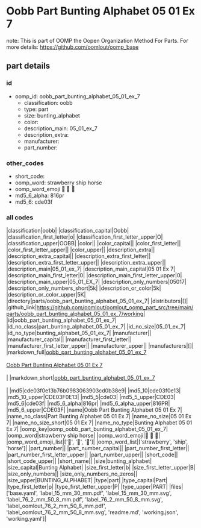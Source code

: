 # Oobb Part Bunting Alphabet 05 01 Ex 7  

note: This is part of OOMP the Oopen Organization Method For Parts. For more details: https://github.com/oomlout/oomp_base

##  part details





### id
* oomp_id: oobb_part_bunting_alphabet_05_01_ex_7
  * classification: oobb
  * type: part
  * size: bunting_alphabet
  * color: 
  * description_main: 05_01_ex_7
  * description_extra: 
  * manufacturer: 
  * part_number: 

### other_codes
* short_code: 
* oomp_word: strawberry ship horse
* oomp_word_emoji :strawberry: :ship: :horse:
* md5_6_alpha: 816pr
* md5_6: cde03f

### all codes 
|classification|oobb|
|classification_capital|Oobb|
|classification_first_letter|o|
|classification_first_letter_upper|O|
|classification_upper|OOBB|
|color||
|color_capital||
|color_first_letter||
|color_first_letter_upper||
|color_upper||
|description_extra||
|description_extra_capital||
|description_extra_first_letter||
|description_extra_first_letter_upper||
|description_extra_upper||
|description_main|05_01_ex_7|
|description_main_capital|05 01 Ex 7|
|description_main_first_letter|0|
|description_main_first_letter_upper|0|
|description_main_upper|05_01_EX_7|
|description_only_numbers|05017|
|description_only_numbers_short|5k|
|description_or_color|5k|
|description_or_color_upper|5K|
|directory|parts/oobb_part_bunting_alphabet_05_01_ex_7|
|distributors|[]|
|github_link|https://github.com/oomlout/oomlout_oomp_part_src/tree/main/parts/oobb_part_bunting_alphabet_05_01_ex_7/working|
|id|oobb_part_bunting_alphabet_05_01_ex_7|
|id_no_class|part_bunting_alphabet_05_01_ex_7|
|id_no_size|05_01_ex_7|
|id_no_type|bunting_alphabet_05_01_ex_7|
|manufacturer||
|manufacturer_capital||
|manufacturer_first_letter||
|manufacturer_first_letter_upper||
|manufacturer_upper||
|manufacturers|[]|
|markdown_full|[oobb_part_bunting_alphabet_05_01_ex_7](https://github.com/oomlout/oomlout_oomp_part_src/tree/main/parts/oobb_part_bunting_alphabet_05_01_ex_7/working)<br>[](https://github.com/oomlout/oomlout_oomp_part_src/tree/main/parts/oobb_part_bunting_alphabet_05_01_ex_7/working)<br>[Oobb Part Bunting Alphabet 05 01 Ex 7](https://github.com/oomlout/oomlout_oomp_part_src/tree/main/parts/oobb_part_bunting_alphabet_05_01_ex_7/working)<br><br>|
|markdown_short|[oobb_part_bunting_alphabet_05_01_ex_7](https://github.com/oomlout/oomlout_oomp_part_src/tree/main/parts/oobb_part_bunting_alphabet_05_01_ex_7/working)<br><br>|
|md5|cde03f0e13b76b0983063903cd0b38e9|
|md5_10|cde03f0e13|
|md5_10_upper|CDE03F0E13|
|md5_5|cde03|
|md5_5_upper|CDE03|
|md5_6|cde03f|
|md5_6_alpha|816pr|
|md5_6_alpha_upper|816PR|
|md5_6_upper|CDE03F|
|name|Oobb Part Bunting Alphabet 05 01 Ex 7|
|name_no_class|Part Bunting Alphabet 05 01 Ex 7|
|name_no_size|05 01 Ex 7|
|name_no_size_short|05 01 Ex 7|
|name_no_type|Bunting Alphabet 05 01 Ex 7|
|oomp_key|oomp_oobb_part_bunting_alphabet_05_01_ex_7|
|oomp_word|strawberry ship horse|
|oomp_word_emoji|:strawberry: :ship: :horse:|
|oomp_word_emoji_list|[':strawberry:', ':ship:', ':horse:']|
|oomp_word_list|['strawberry', 'ship', 'horse']|
|part_number||
|part_number_capital||
|part_number_first_letter||
|part_number_first_letter_upper||
|part_number_upper||
|short_code||
|short_code_upper||
|short_name||
|size|bunting_alphabet|
|size_capital|Bunting Alphabet|
|size_first_letter|b|
|size_first_letter_upper|B|
|size_only_numbers||
|size_only_numbers_no_zeros||
|size_upper|BUNTING_ALPHABET|
|type|part|
|type_capital|Part|
|type_first_letter|p|
|type_first_letter_upper|P|
|type_upper|PART|
|files|['base.yaml', 'label_15_mm_30_mm.pdf', 'label_15_mm_30_mm.svg', 'label_76_2_mm_50_8_mm.pdf', 'label_76_2_mm_50_8_mm.svg', 'label_oomlout_76_2_mm_50_8_mm.pdf', 'label_oomlout_76_2_mm_50_8_mm.svg', 'readme.md', 'working.json', 'working.yaml']|
